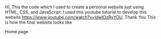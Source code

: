Hi, This the code which I used to create a personal website just using HTML, CSS, and JavaScript. I used this youtube tutorial to develop this website https://www.youtube.com/watch?v=ldwlOzRvYOU.
Thank You
This is how the final website looks like

Home page 
